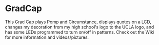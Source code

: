 # GradCap
This Grad Cap plays Pomp and Circumstance, displays quotes on a LCD, changes my decoration from my high school's logo to the UCLA logo, and has some LEDs programmed to turn on/off in patterns. Check out the Wiki for more information and videos/pictures.
